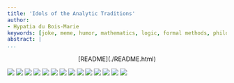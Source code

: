 ```yaml
---
title: 'Idols of the Analytic Traditions'
author:
- Hypatia du Bois-Marie
keywords: [joke, meme, humor, mathematics, logic, formal methods, philosophy, linguistics]
abstract: |
...
```


<!-- pandoc index.md -s --mathjax --highlight-style pygments --bibliography /home/hypatia/Workspace/Library/zotero.bib --citeproc -c index.css -o index.html -->

<center>
[README](./README.html)
</center>

![](IdolsOfAnalyticTraditions/Gödel.png)
![](IdolsOfAnalyticTraditions/Grothendieck.png)
![](IdolsOfAnalyticTraditions/Hilbert.png)
![](IdolsOfAnalyticTraditions/Hypatia.png)
![](IdolsOfAnalyticTraditions/Kripke.png)
![](IdolsOfAnalyticTraditions/Lambek.png)
![](IdolsOfAnalyticTraditions/Lawvere.png)
![](IdolsOfAnalyticTraditions/Lurie.png)
![](IdolsOfAnalyticTraditions/Noether.png)
![](IdolsOfAnalyticTraditions/Quillen.png)
![](IdolsOfAnalyticTraditions/Riemann.png)
![](IdolsOfAnalyticTraditions/Solovay.png)
![](IdolsOfAnalyticTraditions/Turing.png)
![](IdolsOfAnalyticTraditions/Verdier.png)
